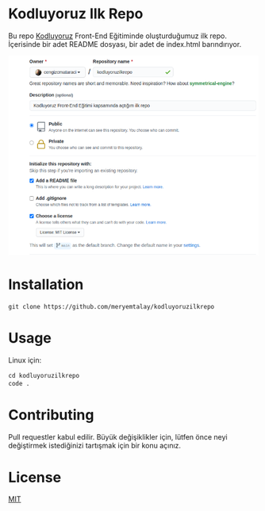 
# Kodluyoruz Ilk Repo

Bu repo [Kodluyoruz](https://kodluyoruz.org/) Front-End Eğitiminde oluşturduğumuz ilk repo. İçerisinde bir adet README dosyası, bir adet de index.html barındırıyor.

![img](https://github.com/Kodluyoruz/taskforce/blob/main/git/odev1/figures/github.png?raw=true)

# Installation

```
git clone https://github.com/meryemtalay/kodluyoruzilkrepo
```

# Usage 

Linux için:

```
cd kodluyoruzilkrepo
code .
```

# Contributing
Pull requestler kabul edilir. Büyük değişiklikler için, lütfen önce neyi değiştirmek istediğinizi tartışmak için bir konu açınız.

 # License
 [MIT](https://choosealicense.com/licenses/mit/)
